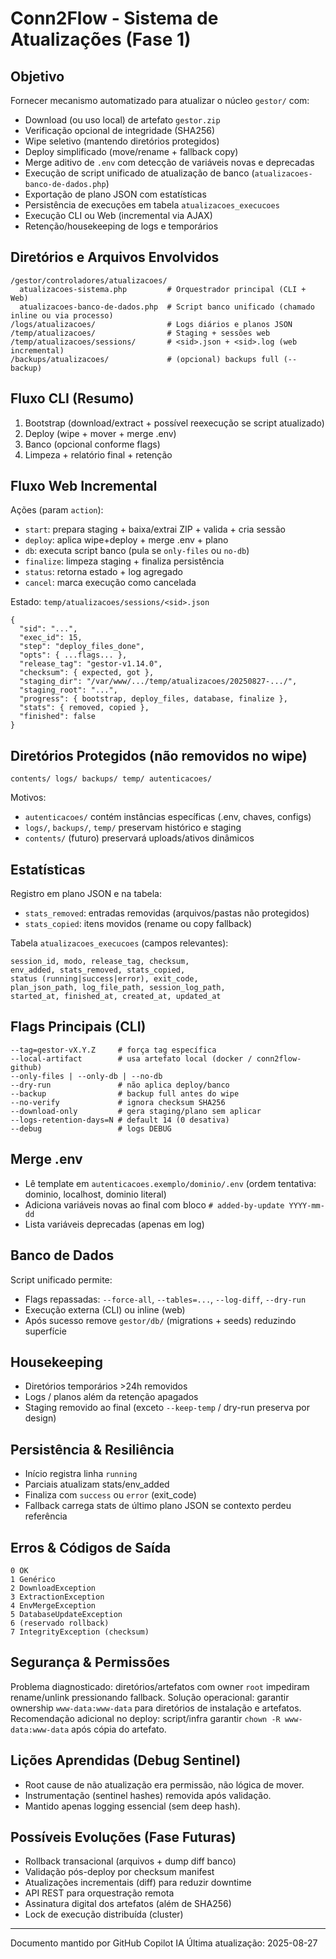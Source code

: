 # Conn2Flow - Sistema de Atualizações (Fase 1)

## Objetivo
Fornecer mecanismo automatizado para atualizar o núcleo `gestor/` com:
- Download (ou uso local) de artefato `gestor.zip`
- Verificação opcional de integridade (SHA256)
- Wipe seletivo (mantendo diretórios protegidos)
- Deploy simplificado (move/rename + fallback copy)
- Merge aditivo de `.env` com detecção de variáveis novas e deprecadas
- Execução de script unificado de atualização de banco (`atualizacoes-banco-de-dados.php`)
- Exportação de plano JSON com estatísticas
- Persistência de execuções em tabela `atualizacoes_execucoes`
- Execução CLI ou Web (incremental via AJAX)
- Retenção/housekeeping de logs e temporários

## Diretórios e Arquivos Envolvidos
```
/gestor/controladores/atualizacoes/
  atualizacoes-sistema.php         # Orquestrador principal (CLI + Web)
  atualizacoes-banco-de-dados.php  # Script banco unificado (chamado inline ou via processo)
/logs/atualizacoes/                # Logs diários e planos JSON
/temp/atualizacoes/                # Staging + sessões web
/temp/atualizacoes/sessions/       # <sid>.json + <sid>.log (web incremental)
/backups/atualizacoes/             # (opcional) backups full (--backup)
```

## Fluxo CLI (Resumo)
1. Bootstrap (download/extract + possível reexecução se script atualizado)
2. Deploy (wipe + mover + merge .env)
3. Banco (opcional conforme flags)
4. Limpeza + relatório final + retenção

## Fluxo Web Incremental
Ações (param `action`):
- `start`: prepara staging + baixa/extrai ZIP + valida + cria sessão
- `deploy`: aplica wipe+deploy + merge .env + plano
- `db`: executa script banco (pula se `only-files` ou `no-db`)
- `finalize`: limpeza staging + finaliza persistência
- `status`: retorna estado + log agregado
- `cancel`: marca execução como cancelada

Estado: `temp/atualizacoes/sessions/<sid>.json`
```
{
  "sid": "...",
  "exec_id": 15,
  "step": "deploy_files_done",
  "opts": { ...flags... },
  "release_tag": "gestor-v1.14.0",
  "checksum": { expected, got },
  "staging_dir": "/var/www/.../temp/atualizacoes/20250827-.../",
  "staging_root": "...",
  "progress": { bootstrap, deploy_files, database, finalize },
  "stats": { removed, copied },
  "finished": false
}
```

## Diretórios Protegidos (não removidos no wipe)
```
contents/ logs/ backups/ temp/ autenticacoes/
```
Motivos:
- `autenticacoes/` contém instâncias específicas (.env, chaves, configs)
- `logs/`, `backups/`, `temp/` preservam histórico e staging
- `contents/` (futuro) preservará uploads/ativos dinâmicos

## Estatísticas
Registro em plano JSON e na tabela:
- `stats_removed`: entradas removidas (arquivos/pastas não protegidos)
- `stats_copied`: itens movidos (rename ou copy fallback)

Tabela `atualizacoes_execucoes` (campos relevantes):
```
session_id, modo, release_tag, checksum,
env_added, stats_removed, stats_copied,
status (running|success|error), exit_code,
plan_json_path, log_file_path, session_log_path,
started_at, finished_at, created_at, updated_at
```

## Flags Principais (CLI)
```
--tag=gestor-vX.Y.Z     # força tag específica
--local-artifact        # usa artefato local (docker / conn2flow-github)
--only-files | --only-db | --no-db
--dry-run               # não aplica deploy/banco
--backup                # backup full antes do wipe
--no-verify             # ignora checksum SHA256
--download-only         # gera staging/plano sem aplicar
--logs-retention-days=N # default 14 (0 desativa)
--debug                 # logs DEBUG
```

## Merge .env
- Lê template em `autenticacoes.exemplo/dominio/.env` (ordem tentativa: dominio, localhost, dominio literal)
- Adiciona variáveis novas ao final com bloco `# added-by-update YYYY-mm-dd`
- Lista variáveis deprecadas (apenas em log)

## Banco de Dados
Script unificado permite:
- Flags repassadas: `--force-all`, `--tables=...`, `--log-diff`, `--dry-run`
- Execução externa (CLI) ou inline (web)
- Após sucesso remove `gestor/db/` (migrations + seeds) reduzindo superfície

## Housekeeping
- Diretórios temporários >24h removidos
- Logs / planos além da retenção apagados
- Staging removido ao final (exceto `--keep-temp` / dry-run preserva por design)

## Persistência & Resiliência
- Início registra linha `running`
- Parciais atualizam stats/env_added
- Finaliza com `success` ou `error` (exit_code)
- Fallback carrega stats de último plano JSON se contexto perdeu referência

## Erros & Códigos de Saída
```
0 OK
1 Genérico
2 DownloadException
3 ExtractionException
4 EnvMergeException
5 DatabaseUpdateException
6 (reservado rollback)
7 IntegrityException (checksum)
```

## Segurança & Permissões
Problema diagnosticado: diretórios/artefatos com owner `root` impediram rename/unlink pressionando fallback.
Solução operacional: garantir ownership `www-data:www-data` para diretórios de instalação e artefatos.
Recomendação adicional no deploy: script/infra garantir `chown -R www-data:www-data` após cópia do artefato.

## Lições Aprendidas (Debug Sentinel)
- Root cause de não atualização era permissão, não lógica de mover.
- Instrumentação (sentinel hashes) removida após validação.
- Mantido apenas logging essencial (sem deep hash).

## Possíveis Evoluções (Fase Futuras)
- Rollback transacional (arquivos + dump diff banco)
- Validação pós-deploy por checksum manifest
- Atualizações incrementais (diff) para reduzir downtime
- API REST para orquestração remota
- Assinatura digital dos artefatos (além de SHA256)
- Lock de execução distribuída (cluster)

---
Documento mantido por GitHub Copilot IA
Última atualização: 2025-08-27
